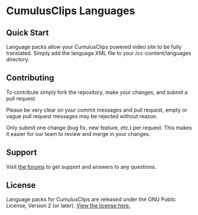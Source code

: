 # CumulusClips Languages

## Quick Start

Language packs allow your CumulusClips powered video site to be fully translated. Simply add the language XML file to your /cc-content/languages directory.

## Contributing

To contribute simply fork the repository, make your changes, and submit a pull request.

Please be very clear on your commit messages and pull request, empty or vague pull request messages may be rejected without reason.

Only submit one change (bug fix, new feature, etc.) per request. This makes it easier for our team to review and merge in your changes.

## Support

Visit [the forums](http://cumulusclips.org/forums) to get support and answers to any questions.

## License

Language packs for CumulusClips are released under the GNU Public License, Version 2 (or later). [View the license here.](http://cumulusclips.org/LICENSE.txt)





